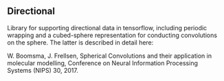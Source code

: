 ## Directional

Library for supporting directional data in tensorflow, including periodic wrapping and a cubed-sphere representation for conducting convolutions on the sphere. The latter is described in detail here:

W. Boomsma, J. Frellsen, Spherical Convolutions and their application in molecular modelling, Conference on Neural Information Processing Systems (NIPS) 30, 2017.

